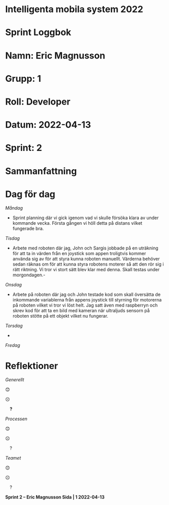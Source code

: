 #
# **Intelligenta mobila system 2022**
#
#
#
# **Sprint Loggbok**
# **Namn:	Eric Magnusson**
# **Grupp:	1**
# **Roll:	Developer**
# **Datum:	2022-04-13**
# **Sprint: 	2**
#
# **Sammanfattning**

# **Dag för dag**
*Måndag*

- Sprint planning där vi gick igenom vad vi skulle försöka klara av under kommande vecka. Första gången vi höll detta på distans vilket fungerade bra.

*Tisdag*

- Arbete med roboten där jag, John och Sargis jobbade på en uträkning för att ta in värden från en joystick som appen troligtvis kommer använda sig av för att styra kunna roboten manuellt. Värderna behöver sedan räknas om för att kunna styra robotens moterer
så att den rör sig i rätt riktning. Vi tror vi stort sätt blev klar med denna. Skall testas under morgondagen.-

*Onsdag*

- Arbete på roboten där jag och John testade kod som skall översätta de inkommande variablerna från appens joystick till styrning för motorerna på roboten vilket vi tror vi löst helt. Jag satt även med raspberryn och skrev kod för att ta en bild med kameran när ultraljuds sensorn på roboten stötte på ett objekt vilket nu fungerar.

*Torsdag*

- 

*Fredag*

# **Reflektioner** 
*Generellt*

😊	

☹	

`  `**?**  	

*Processen*

😊	

☹	

`  `?	

*Teamet*

😊	

☹	

`  `?	

**Sprint 2 – Eric Magnusson	Sida | 1	2022-04-13**
